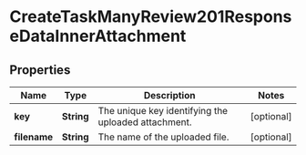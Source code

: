 

# CreateTaskManyReview201ResponseDataInnerAttachment


## Properties

| Name | Type | Description | Notes |
|------------ | ------------- | ------------- | -------------|
|**key** | **String** | The unique key identifying the uploaded attachment. |  [optional] |
|**filename** | **String** | The name of the uploaded file. |  [optional] |



